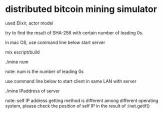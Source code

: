 # distributed bitcoin mining simulator
used Elixir, actor model

try to find the result of SHA-256 with certain number of leading 0s.

in mac OS, use command line below start server

mix escript/build

./mine num

note: num is the number of leading 0s

use command line below to start client in same LAN with server

./mine IPaddress of server

note: self IP address getting method is different among different operating system, please check the position of self IP in the result of  :inet.getif()


